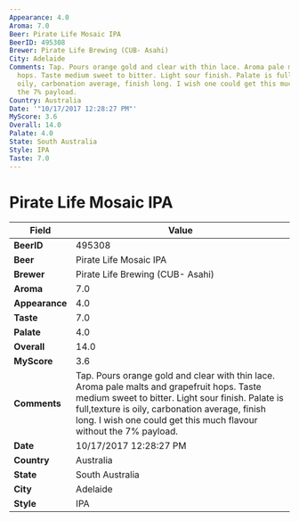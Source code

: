 ```yaml
---
Appearance: 4.0
Aroma: 7.0
Beer: Pirate Life Mosaic IPA
BeerID: 495308
Brewer: Pirate Life Brewing (CUB- Asahi)
City: Adelaide
Comments: Tap. Pours orange gold and clear with thin lace. Aroma pale malts and grapefruit
  hops. Taste medium sweet to bitter. Light sour finish. Palate is full,texture is
  oily, carbonation average, finish long. I wish one could get this much flavour without
  the 7% payload.
Country: Australia
Date: '"10/17/2017 12:28:27 PM"'
MyScore: 3.6
Overall: 14.0
Palate: 4.0
State: South Australia
Style: IPA
Taste: 7.0
---
```


# Pirate Life Mosaic IPA

| Field         | Value |
|---------------|-------|
| **BeerID** | 495308 |
| **Beer** | Pirate Life Mosaic IPA |
| **Brewer** | Pirate Life Brewing (CUB- Asahi) |
| **Aroma** | 7.0 |
| **Appearance** | 4.0 |
| **Taste** | 7.0 |
| **Palate** | 4.0 |
| **Overall** | 14.0 |
| **MyScore** | 3.6 |
| **Comments** | Tap. Pours orange gold and clear with thin lace. Aroma pale malts and grapefruit hops. Taste medium sweet to bitter. Light sour finish. Palate is full,texture is oily, carbonation average, finish long. I wish one could get this much flavour without the 7% payload. |
| **Date** | 10/17/2017 12:28:27 PM |
| **Country** | Australia |
| **State** | South Australia |
| **City** | Adelaide |
| **Style** | IPA |
